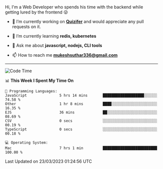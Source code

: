 Hi, I'm a Web Developer who spends his time with the backend while getting lured by the frontend 😜

- 🔭 I’m currently working on **[Quizifer](https://github.com/SutharMukesh/Quizifer/)** and would appreciate any pull requests on it.

- 🌱 I’m currently learning **redis, kubernetes**

- 💬 Ask me about **javascript, nodejs, CLI tools**

- 📫 How to reach me **mukeshsuthar336@gmail.com**

---
<!--START_SECTION:waka-->
![Code Time](http://img.shields.io/badge/Code%20Time-2%2C193%20hrs%2034%20mins-blue)

📊 **This Week I Spent My Time On** 

```text
💬 Programming Languages: 
JavaScript               5 hrs 14 mins       ███████████████████░░░░░░   74.58 % 
Other                    1 hr 8 mins         ████░░░░░░░░░░░░░░░░░░░░░   16.35 % 
EJS                      36 mins             ██░░░░░░░░░░░░░░░░░░░░░░░   08.69 % 
CSV                      0 secs              ░░░░░░░░░░░░░░░░░░░░░░░░░   00.19 % 
TypeScript               0 secs              ░░░░░░░░░░░░░░░░░░░░░░░░░   00.18 % 

💻 Operating System: 
Mac                      7 hrs 1 min         █████████████████████████   100.00 % 
```


 Last Updated on 23/03/2023 01:24:56 UTC
<!--END_SECTION:waka-->
